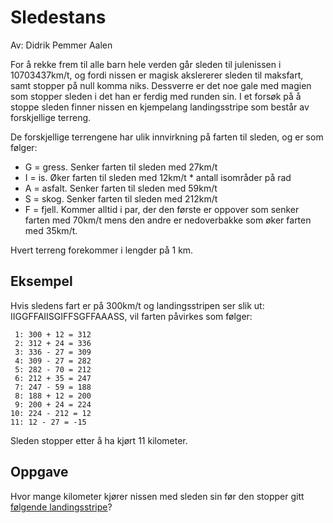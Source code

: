 # Sledestans

Av: Didrik Pemmer Aalen

For å rekke frem til alle barn hele verden går sleden til julenissen i 10703437km/t, og fordi nissen er magisk akslererer sleden til maksfart, samt stopper på null komma niks. Dessverre er det noe gale med magien som stopper sleden i det han er ferdig med runden sin. I et forsøk på å stoppe sleden finner nissen en kjempelang landingsstripe som består av forskjellige terreng.

De forskjellige terrengene har ulik innvirkning på farten til sleden, og er som følger:

* G = gress. Senker farten til sleden med 27km/t
* I = is. Øker farten til sleden med 12km/t * antall isområder på rad
* A = asfalt. Senker farten til sleden med 59km/t
* S = skog. Senker farten til sleden med 212km/t
* F = fjell. Kommer alltid i par, der den første er oppover som senker farten med 70km/t mens den andre er nedoverbakke som øker farten med 35km/t.

Hvert terreng forekommer i lengder på 1 km. 

## Eksempel

Hvis sledens fart er på 300km/t og landingsstripen ser slik ut: IIGGFFAIISGIFFSGFFAAASS, vil farten påvirkes som følger:

```
 1: 300 + 12 = 312
 2: 312 + 24 = 336
 3: 336 - 27 = 309
 4: 309 - 27 = 282
 5: 282 - 70 = 212
 6: 212 + 35 = 247
 7: 247 - 59 = 188
 8: 188 + 12 = 200
 9: 200 + 24 = 224
10: 224 - 212 = 12
11: 12 - 27 = -15
```

Sleden stopper etter å ha kjørt 11 kilometer.

## Oppgave
Hvor mange kilometer kjører nissen med sleden sin før den stopper gitt [følgende landingsstripe](https://julekalender.knowit.no/resources/2019-luke11/terreng.txt)?